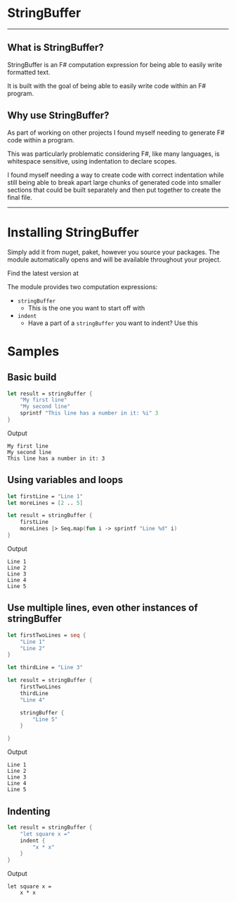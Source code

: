 # StringBuffer

---

## What is StringBuffer?

StringBuffer is an F# computation expression for being able to easily write formatted text.

It is built with the goal of being able to easily write code within an F# program.

## Why use StringBuffer?

As part of working on other projects I found myself needing to generate F# code within a program.

This was particularly problematic considering F#, like many languages, is whitespace sensitive, using indentation to declare scopes.

I found myself needing a way to create code with correct indentation while still being able to break apart large chunks of generated code into smaller sections that could be built separately and then put together to create the final file.

---

# Installing StringBuffer

Simply add it from nuget, paket, however you source your packages. The module automatically opens and will be available throughout your project.

Find the latest version at

The module provides two computation expressions:

* `stringBuffer`
    * This is the one you want to start off with
* `indent` 
    * Have a part of a `stringBuffer` you want to indent? Use this

# Samples

## Basic build

```fsharp
let result = stringBuffer {
    "My first line"
    "My second line"
    sprintf "This line has a number in it: %i" 3
}

```

Output

```
My first line
My second line
This line has a number in it: 3
```

## Using variables and loops
```fsharp
let firstLine = "Line 1"
let moreLines = [2 .. 5]

let result = stringBuffer {
    firstLine
    moreLines |> Seq.map(fun i -> sprintf "Line %d" i)
}
```
Output
```
Line 1
Line 2
Line 3
Line 4
Line 5
```

## Use multiple lines, even other instances of stringBuffer
```fsharp
let firstTwoLines = seq {
    "Line 1"
    "Line 2"
}

let thirdLine = "Line 3"

let result = stringBuffer {
    firstTwoLines
    thirdLine
    "Line 4"

    stringBuffer {
        "Line 5"
    }

}
```

Output
```
Line 1
Line 2
Line 3
Line 4
Line 5
```

## Indenting
```fsharp
let result = stringBuffer {
    "let square x ="
    indent {
        "x * x"
    }
}
```

Output
```
let square x =
    x * x
```
